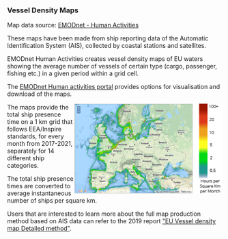 ### Vessel Density Maps
Map data source: [EMODnet - Human Activities](https://www.emodnet-humanactivities.eu/search-results.php?dataname=Vessel+Density+)

These maps have been made from ship reporting data of the Automatic Identification System (AIS), collected by coastal stations and satellites. 

EMODnet Human Activities creates vessel density maps of EU waters showing the average number of vessels of certain type (cargo, passenger, fishing etc.) in a given period within a grid cell.

 The [EMODnet Human activities portal](https://www.emodnet-humanactivities.eu/view-data.php) provides options for visualisation and download of the maps.

<img align="right" height="210" src="https://raw.githubusercontent.com/eurodatacube/eodash-assets/main/collections/E13o_vessel_density_all/vesseldensity.png" style="margin:10 10px 10px 0">


The maps provide the total ship presence time on a 1 km grid that follows EEA/Inspire standards, for every month from 2017-2021, separately for 14 different ship categories.

The total ship presence times are converted to average instantaneous number of ships per square km. 
  
Users that are interested to learn more about the full map production method based on AIS data can refer to the 2019 report ["EU Vessel density map Detailed method"](https://www.emodnet-humanactivities.eu/documents/Vessel%20density%20maps_method_v1.5.pdf). 


